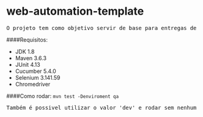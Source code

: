# web-automation-template

<pre>O projeto tem como objetivo servir de base para entregas de automação com Selenium e Cucumber</pre>

####Requisitos:
* JDK 1.8
* Maven 3.6.3
* JUnit 4.13
* Cucumber 5.4.0
* Selenium 3.141.59
* Chromedriver

####Como rodar:
`mvn test -Denviroment qa`
<pre>
Também é possivel utilizar o valor 'dev' e rodar sem nenhum valor em environment
</pre>